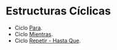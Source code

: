 # Estructuras Cíclicas
- Ciclo [Para](https://github.com/gbarron2014/metprog/tree/main/LeccionCiclicos/Para).
- Ciclo [Mientras](https://github.com/gbarron2014/metprog/tree/main/LeccionCiclicos/Mientras).
- Ciclo [Repetir - Hasta Que](https://github.com/gbarron2014/metprog/tree/main/LeccionCiclicos/Repetir).

